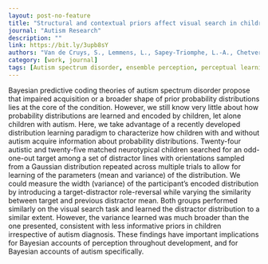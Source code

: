 ```yaml
---
layout: post-no-feature
title: "Structural and contextual priors affect visual search in children with and without autism"
journal: "Autism Research"
description: ""
link: https://bit.ly/3upb8sY
authors: "Van de Cruys, S., Lemmens, L., Sapey-Triomphe, L.-A., Chetverikov, A., Noens, I., & Wagemans, J."
category: [work, journal]
tags: [Autism spectrum disorder, ensemble perception, perceptual learning, visual search, predictive coding, Bayesian brain, summary statistics]
---
```


Bayesian predictive coding theories of autism spectrum disorder propose that impaired acquisition or a broader shape of prior probability distributions lies at the core of the condition. However, we still know very little about how probability distributions are learned and encoded by children, let alone children with autism. Here, we take advantage of a recently developed distribution learning paradigm to characterize how children with and without autism acquire information about probability distributions. Twenty-four autistic and twenty-five matched neurotypical children searched for an odd-one-out target among a set of distractor lines with orientations sampled from a Gaussian distribution repeated across multiple trials to allow for learning of the parameters (mean and variance) of the distribution. We could measure the width (variance) of the participant’s encoded distribution by introducing a target-distractor role-reversal while varying the similarity between target and previous distractor mean. Both groups performed similarly on the visual search task and learned the distractor distribution to a similar extent. However, the variance learned was much broader than the one presented, consistent with less informative priors in children irrespective of autism diagnosis. These findings have important implications for Bayesian accounts of perception throughout development, and for Bayesian accounts of autism specifically.
